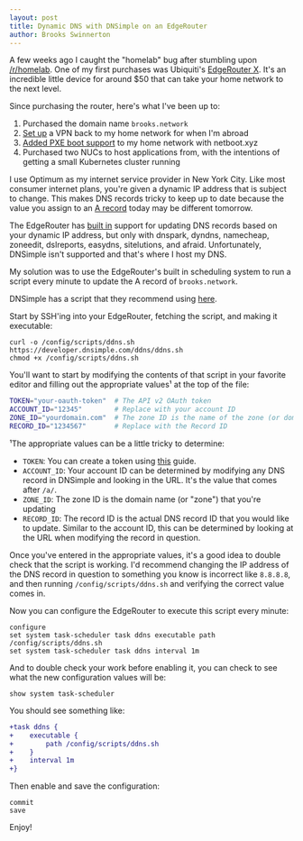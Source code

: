 ```yaml
---
layout: post
title: Dynamic DNS with DNSimple on an EdgeRouter
author: Brooks Swinnerton
---
```


A few weeks ago I caught the "homelab" bug after stumbling upon [/r/homelab](https://www.reddit.com/r/homelab/). One of my first purchases was Ubiquiti's [EdgeRouter X](https://www.ubnt.com/edgemax/edgerouter-x/). It's an incredible little device for around $50 that can take your home network to the next level.

Since purchasing the router, here's what I've been up to:

1. Purchased the domain name `brooks.network`
2. [Set up](https://help.ubnt.com/hc/en-us/articles/204950294-EdgeRouter-IPsec-L2TP-Server) a VPN back to my home network for when I'm abroad
3. [Added PXE boot support](https://gist.github.com/skottler/80a18086991367566aa54b24a11bb8d2) to my home network with netboot.xyz
4. Purchased two NUCs to host applications from, with the intentions of getting a small Kubernetes cluster running

I use Optimum as my internet service provider in New York City. Like most consumer internet plans, you're given a dynamic IP address that is subject to change. This makes DNS records tricky to keep up to date because the value you assign to an [A record](https://support.dnsimple.com/articles/a-record/) today may be different tomorrow.

The EdgeRouter has [built in](https://help.ubnt.com/hc/en-us/articles/204952234-EdgeRouter-Dynamic-DNS-commands) support for updating DNS records based on your dynamic IP address, but only with dnspark, dyndns, namecheap, zoneedit, dslreports, easydns, sitelutions, and afraid. Unfortunately, DNSimple isn't supported and that's where I host my DNS.

My solution was to use the EdgeRouter's built in scheduling system to run a script every minute to update the A record of `brooks.network`.

DNSimple has a script that they recommend using [here](https://developer.dnsimple.com/ddns/).

Start by SSH'ing into your EdgeRouter, fetching the script, and making it executable:

```
curl -o /config/scripts/ddns.sh https://developer.dnsimple.com/ddns/ddns.sh
chmod +x /config/scripts/ddns.sh
```

You'll want to start by modifying the contents of that script in your favorite editor and filling out the appropriate values¹ at the top of the file:

```bash
TOKEN="your-oauth-token"  # The API v2 OAuth token
ACCOUNT_ID="12345"        # Replace with your account ID
ZONE_ID="yourdomain.com"  # The zone ID is the name of the zone (or domain)
RECORD_ID="1234567"       # Replace with the Record ID
```

¹The appropriate values can be a little tricky to determine:

- `TOKEN`: You can create a token using [this](https://support.dnsimple.com/articles/api-access-token/) guide.
- `ACCOUNT_ID`: Your account ID can be determined by modifying any DNS record in DNSimple and looking in the URL. It's the value that comes after `/a/`.
- `ZONE_ID`: The zone ID is the domain name (or "zone") that you're updating
- `RECORD_ID`: The record ID is the actual DNS record ID that you would like to update. Similar to the account ID, this can be determined by looking at the URL when modifying the record in question.

Once you've entered in the appropriate values, it's a good idea to double check that the script is working. I'd recommend changing the IP address of the DNS record in question to something you know is incorrect like `8.8.8.8`, and then running `/config/scripts/ddns.sh` and verifying the correct value comes in.

Now you can configure the EdgeRouter to execute this script every minute:

```
configure
set system task-scheduler task ddns executable path /config/scripts/ddns.sh
set system task-scheduler task ddns interval 1m
```

And to double check your work before enabling it, you can check to see what the new configuration values will be:

```
show system task-scheduler
```

You should see something like:

```diff
+task ddns {
+    executable {
+        path /config/scripts/ddns.sh
+    }
+    interval 1m
+}
```

Then enable and save the configuration:

```
commit
save
```

Enjoy!
